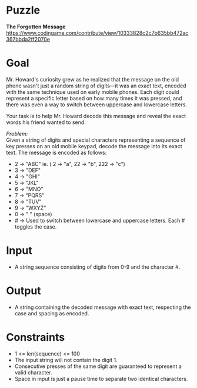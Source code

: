 # Puzzle
**The Forgotten Message** https://www.codingame.com/contribute/view/10333828c2c7b635bb472ac367bbda2ff2070e

# Goal
Mr. Howard's curiosity grew as he realized that the message on the old phone wasn't just a random string of digits—it was an exact text, encoded with the same technique used on early mobile phones. Each digit could represent a specific letter based on how many times it was pressed, and there was even a way to switch between uppercase and lowercase letters.

Your task is to help Mr. Howard decode this message and reveal the exact words his friend wanted to send.

*Problem:*  
Given a string of digits and special characters representing a sequence of key presses on an old mobile keypad, decode the message into its exact text. The message is encoded as follows:
* 2 -> "ABC" ie. ( 2 -> "a", 22 -> "b", 222 -> "c")
* 3 -> "DEF"
* 4 -> "GHI"
* 5 -> "JKL"
* 6 -> "MNO"
* 7 -> "PQRS"
* 8 -> "TUV"
* 9 -> "WXYZ"
* 0 -> " " (space)
* \# -> Used to switch between lowercase and uppercase letters. Each # toggles the case.

# Input
* A string sequence consisting of digits from 0-9 and the character #.

# Output
* A string containing the decoded message with exact text, respecting the case and spacing as encoded.

# Constraints
* 1 <= len(sequence) <= 100
* The input string will not contain the digit 1.
* Consecutive presses of the same digit are guaranteed to represent a valid character.
* Space in input is just a pause time to separate two identical characters.
